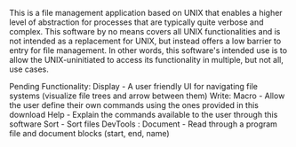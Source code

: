 This is a file management application based on UNIX that enables a higher level of abstraction for processes that are typically quite verbose and complex.
This software by no means covers all UNIX functionalities and is not intended as a replacement for UNIX, but instead offers a low barrier to entry for file management.
In other words, this software's intended use is to allow the UNIX-uninitiated to access its functionality in multiple, but not all, use cases.

Pending Functionality:
    Display - A user friendly UI for navigating file systems (visualize file trees and arrow between them)
    Write: Macro - Allow the user define their own commands using the ones provided in this download
    Help - Explain the commands available to the user through this software
    Sort - Sort files
    DevTools : Document - Read through a program file and document blocks (start, end, name) 
